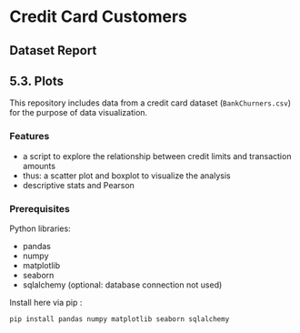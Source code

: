 ﻿# Credit Card Customers
## Dataset Report 
## 5.3. Plots 
This repository includes data from a credit card dataset (`BankChurners.csv`) for the purpose of data visualization.  
### Features
- a script to explore the relationship between credit limits and transaction amounts
- thus: a scatter plot and boxplot to visualize the analysis
- descriptive stats and Pearson 
### Prerequisites
Python libraries:
- pandas
- numpy
- matplotlib
- seaborn
- sqlalchemy (optional: database connection not used)

Install here via pip :
```bash
pip install pandas numpy matplotlib seaborn sqlalchemy

